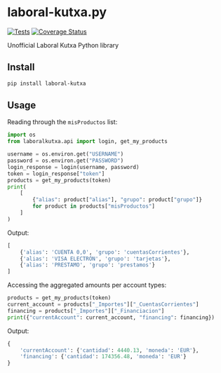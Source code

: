 # laboral-kutxa.py

[![Tests](https://github.com/AndreMiras/laboral-kutxa.py/workflows/Tests/badge.svg)](https://github.com/AndreMiras/laboral-kutxa.py/actions/workflows/tests.yml)
[![Coverage Status](https://coveralls.io/repos/github/AndreMiras/laboral-kutxa.py/badge.svg?branch=main)](https://coveralls.io/github/AndreMiras/laboral-kutxa.py?branch=main)

Unofficial Laboral Kutxa Python library

## Install

```sh
pip install laboral-kutxa
```

## Usage

Reading through the `misProductos` list:

```python
import os
from laboralkutxa.api import login, get_my_products

username = os.environ.get("USERNAME")
password = os.environ.get("PASSWORD")
login_response = login(username, password)
token = login_response["token"]
products = get_my_products(token)
print(
    [
        {"alias": product["alias"], "grupo": product["grupo"]}
        for product in products["misProductos"]
    ]
)
```

Output:

```python
[
    {'alias': 'CUENTA 0,0', 'grupo': 'cuentasCorrientes'},
    {'alias': 'VISA ELECTRÓN', 'grupo': 'tarjetas'},
    {'alias': 'PRESTAMO', 'grupo': 'prestamos'}
]
```

Accessing the aggregated amounts per account types:

```python
products = get_my_products(token)
current_account = products["_Importes"]["_CuentasCorrientes"]
financing = products["_Importes"]["_Financiacion"]
print({"currentAccount": current_account, "financing": financing})
```

Output:

```python
{
    'currentAccount': {'cantidad': 4440.13, 'moneda': 'EUR'},
    'financing': {'cantidad': 174356.48, 'moneda': 'EUR'}
}
```
